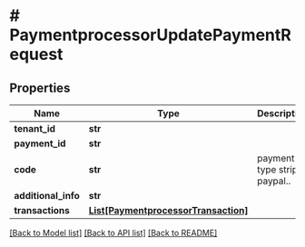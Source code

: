 # # PaymentprocessorUpdatePaymentRequest


## Properties 


Name | Type | Description | Notes
------------ | ------------- | ------------- | -------------
**tenant_id**| **str** |   |
**payment_id**| **str** |   |
**code**| **str** | payment type stripe, paypal..  |
**additional_info**| **str** |   | [optional]
**transactions**| [**List[PaymentprocessorTransaction]**](PaymentprocessorTransaction.md) |   | [optional]


[[Back to Model list]](../../README.md#models) [[Back to API list]](../../README.md#endpoints) [[Back to README]](../../README.md)

